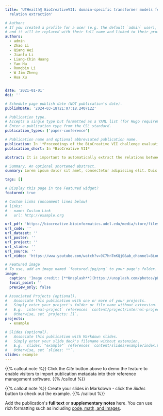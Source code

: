 ```yaml
---
title: 'UTHealth@ BioCreativeVII: domain-specific transformer models for drug-protein
  relation extraction'

# Authors
# If you created a profile for a user (e.g. the default `admin` user), write the username (folder name) here
# and it will be replaced with their full name and linked to their profile.
authors:
  - admin
  - Zhao Li
  - Qiang Wei
  - Jianfu Li
  - Liang-Chin Huang
  - Yan Hu
  - Rongbin Li
  - W Jim Zheng
  - Hua Xu


date: '2021-01-01'
doi: ''

# Schedule page publish date (NOT publication's date).
publishDate: '2024-03-18T21:07:18.240712Z'

# Publication type.
# Accepts a single type but formatted as a YAML list (for Hugo requirements).
# Enter a publication type from the CSL standard.
publication_types: ['paper-conference']

# Publication name and optional abbreviated publication name.
publication: In '*Proceedings of the BioCreative VII challenge evaluation workshop*'
publication_short: In *BioCreative VII*

abstract: It is important to automatically extract the relations between drugs and proteins from ever-growing biomedical literature, to build up-to-date knowledge bases in biomedicine. Through the DRUGPROT track at BioCreative VII, we developed automated methods to recognize drug-protein entity relations from PubMed abstracts. In this short system description paper, we outline and describe our proposed system submissions that leverage multiple transformer models pre-trained on biomedical data. The outputs of some of the systems have been combined using a decision based on majority voting. Our best system obtained 80.44% in precision and 74.96% in recall for an F1-score of 77.60%, demonstrating the effectiveness of deep learning-based approaches for automatic relation extraction from biomedical literature for the main track. We also participated in the LargeScale Track - the micro-averaged precision, recall and F1-score of our best system being 79.49%, 75.27% and 77.32% respectively.  

# Summary. An optional shortened abstract.
summary: Lorem ipsum dolor sit amet, consectetur adipiscing elit. Duis posuere tellus ac convallis placerat. Proin tincidunt magna sed ex sollicitudin condimentum.

tags: []

# Display this page in the Featured widget?
featured: true

# Custom links (uncomment lines below)
# links:
# - name: Custom Link
#   url: http://example.org

url_pdf: 'https://biocreative.bioinformatics.udel.edu/media/store/files/2021/Track1_pos_5_BC7_submission_170.pdf'
url_code: ''
url_dataset: ''
url_poster: ''
url_project: ''
url_slides: ''
url_source: ''
url_video: 'https://www.youtube.com/watch?v=9C7hnTmKQj0&ab_channel=BiomedicalTextMining'

# Featured image
# To use, add an image named `featured.jpg/png` to your page's folder.
image:
  caption: 'Image credit: [**Unsplash**](https://unsplash.com/photos/pLCdAaMFLTE)'
  focal_point: ''
  preview_only: false

# Associated Projects (optional).
#   Associate this publication with one or more of your projects.
#   Simply enter your project's folder or file name without extension.
#   E.g. `internal-project` references `content/project/internal-project/index.md`.
#   Otherwise, set `projects: []`.
projects:
  - example

# Slides (optional).
#   Associate this publication with Markdown slides.
#   Simply enter your slide deck's filename without extension.
#   E.g. `slides: "example"` references `content/slides/example/index.md`.
#   Otherwise, set `slides: ""`.
slides: example
---
```


{{% callout note %}}
Click the _Cite_ button above to demo the feature to enable visitors to import publication metadata into their reference management software.
{{% /callout %}}

{{% callout note %}}
Create your slides in Markdown - click the _Slides_ button to check out the example.
{{% /callout %}}

Add the publication's **full text** or **supplementary notes** here. You can use rich formatting such as including [code, math, and images](https://docs.hugoblox.com/content/writing-markdown-latex/).